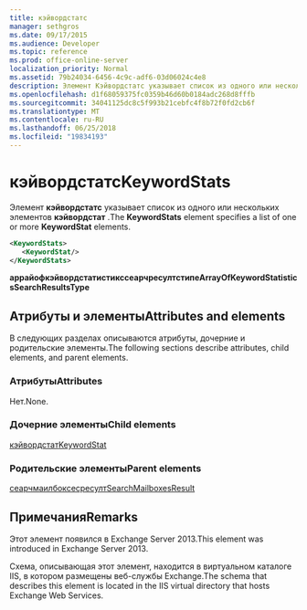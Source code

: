 ```yaml
---
title: кэйвордстатс
manager: sethgros
ms.date: 09/17/2015
ms.audience: Developer
ms.topic: reference
ms.prod: office-online-server
localization_priority: Normal
ms.assetid: 79b24034-6456-4c9c-adf6-03d06024c4e8
description: Элемент Кэйвордстатс указывает список из одного или нескольких элементов Кэйвордстат.
ms.openlocfilehash: d1f68059375fc0359b46d60b0184adc268d8fffb
ms.sourcegitcommit: 34041125dc8c5f993b21cebfc4f8b72f0fd2cb6f
ms.translationtype: MT
ms.contentlocale: ru-RU
ms.lasthandoff: 06/25/2018
ms.locfileid: "19834193"
---
```

# <a name="keywordstats"></a><span data-ttu-id="ed8f3-103">кэйвордстатс</span><span class="sxs-lookup"><span data-stu-id="ed8f3-103">KeywordStats</span></span>

<span data-ttu-id="ed8f3-104">Элемент **кэйвордстатс** указывает список из одного или нескольких элементов **кэйвордстат** .</span><span class="sxs-lookup"><span data-stu-id="ed8f3-104">The **KeywordStats** element specifies a list of one or more **KeywordStat** elements.</span></span> 
  
```XML
<KeywordStats>
   <KeywordStat/>
</KeywordStats>
```

 <span data-ttu-id="ed8f3-105">**аррайофкэйвордстатистикссеарчресултстипе**</span><span class="sxs-lookup"><span data-stu-id="ed8f3-105">**ArrayOfKeywordStatisticsSearchResultsType**</span></span>
## <a name="attributes-and-elements"></a><span data-ttu-id="ed8f3-106">Атрибуты и элементы</span><span class="sxs-lookup"><span data-stu-id="ed8f3-106">Attributes and elements</span></span>

<span data-ttu-id="ed8f3-107">В следующих разделах описываются атрибуты, дочерние и родительские элементы.</span><span class="sxs-lookup"><span data-stu-id="ed8f3-107">The following sections describe attributes, child elements, and parent elements.</span></span>
  
### <a name="attributes"></a><span data-ttu-id="ed8f3-108">Атрибуты</span><span class="sxs-lookup"><span data-stu-id="ed8f3-108">Attributes</span></span>

<span data-ttu-id="ed8f3-109">Нет.</span><span class="sxs-lookup"><span data-stu-id="ed8f3-109">None.</span></span>
  
### <a name="child-elements"></a><span data-ttu-id="ed8f3-110">Дочерние элементы</span><span class="sxs-lookup"><span data-stu-id="ed8f3-110">Child elements</span></span>

[<span data-ttu-id="ed8f3-111">кэйвордстат</span><span class="sxs-lookup"><span data-stu-id="ed8f3-111">KeywordStat</span></span>](keywordstat.md)
  
### <a name="parent-elements"></a><span data-ttu-id="ed8f3-112">Родительские элементы</span><span class="sxs-lookup"><span data-stu-id="ed8f3-112">Parent elements</span></span>

[<span data-ttu-id="ed8f3-113">сеарчмаилбоксесресулт</span><span class="sxs-lookup"><span data-stu-id="ed8f3-113">SearchMailboxesResult</span></span>](searchmailboxesresult.md)
  
## <a name="remarks"></a><span data-ttu-id="ed8f3-114">Примечания</span><span class="sxs-lookup"><span data-stu-id="ed8f3-114">Remarks</span></span>

<span data-ttu-id="ed8f3-115">Этот элемент появился в Exchange Server 2013.</span><span class="sxs-lookup"><span data-stu-id="ed8f3-115">This element was introduced in Exchange Server 2013.</span></span>
  
<span data-ttu-id="ed8f3-116">Схема, описывающая этот элемент, находится в виртуальном каталоге IIS, в котором размещены веб-службы Exchange.</span><span class="sxs-lookup"><span data-stu-id="ed8f3-116">The schema that describes this element is located in the IIS virtual directory that hosts Exchange Web Services.</span></span>
  


